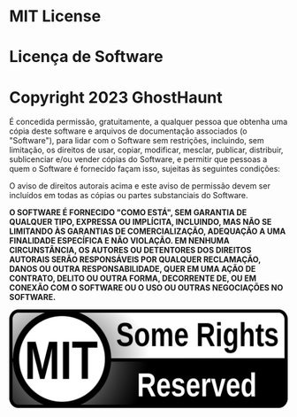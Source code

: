# MIT License
# Licença de Software

# Copyright 2023 GhostHaunt

É concedida permissão, gratuitamente, a qualquer pessoa que obtenha uma cópia deste software e arquivos de documentação associados (o "Software"), para lidar com o Software sem restrições, incluindo, sem limitação, os direitos de usar, copiar, modificar, mesclar, publicar, distribuir, sublicenciar e/ou vender cópias do Software, e permitir que pessoas a quem o Software é fornecido façam isso, sujeitas às seguintes condições:

O aviso de direitos autorais acima e este aviso de permissão devem ser incluídos em todas as cópias ou partes substanciais do Software.

**O SOFTWARE É FORNECIDO "COMO ESTÁ", SEM GARANTIA DE QUALQUER TIPO, EXPRESSA OU IMPLÍCITA, INCLUINDO, MAS NÃO SE LIMITANDO ÀS GARANTIAS DE COMERCIALIZAÇÃO, ADEQUAÇÃO A UMA FINALIDADE ESPECÍFICA E NÃO VIOLAÇÃO. EM NENHUMA CIRCUNSTÂNCIA, OS AUTORES OU DETENTORES DOS DIREITOS AUTORAIS SERÃO RESPONSÁVEIS POR QUALQUER RECLAMAÇÃO, DANOS OU OUTRA RESPONSABILIDADE, QUER EM UMA AÇÃO DE CONTRATO, DELITO OU OUTRA FORMA, DECORRENTE DE, OU EM CONEXÃO COM O SOFTWARE OU O USO OU OUTRAS NEGOCIAÇÕES NO SOFTWARE.**

![Licença](png/foto.png)

